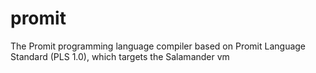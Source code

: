 # promit
The Promit programming language compiler based on Promit Language Standard (PLS 1.0), which targets the Salamander vm
